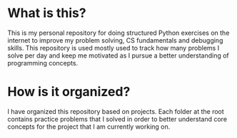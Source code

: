 # What is this?
This is my personal repository for doing structured Python exercises on the internet to improve my problem solving, CS fundamentals and debugging skills. This repository is used mostly used to track how many problems I solve per day and keep me motivated as I pursue a better understanding of programming concepts.
# How is it organized?
I have organized this repository based on projects. Each folder at the root contains practice problems that I solved in order to better understand core concepts for the project that I am currently working on.
